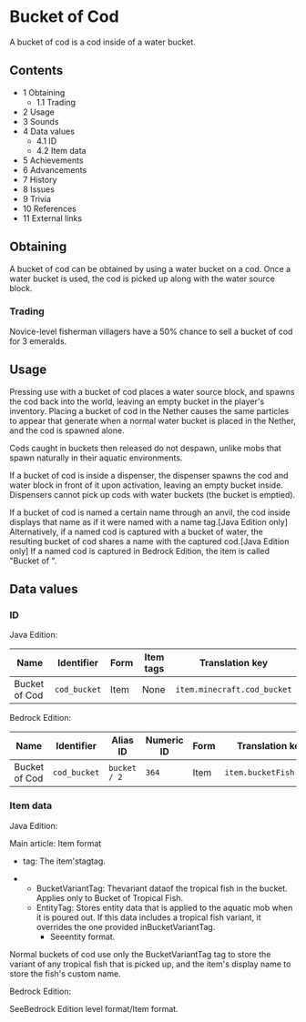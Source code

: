 # Bucket of Cod
A bucket of cod is a cod inside of a water bucket.

## Contents
- 1 Obtaining
	- 1.1 Trading
- 2 Usage
- 3 Sounds
- 4 Data values
	- 4.1 ID
	- 4.2 Item data
- 5 Achievements
- 6 Advancements
- 7 History
- 8 Issues
- 9 Trivia
- 10 References
- 11 External links

## Obtaining
A bucket of cod can be obtained by using a water bucket on a cod. Once a water bucket is used, the cod is picked up along with the water source block.

### Trading
Novice-level fisherman villagers have a 50% chance to sell a bucket of cod for 3 emeralds.

## Usage
Pressing use with a bucket of cod places a water source block, and spawns the cod back into the world, leaving an empty bucket in the player's inventory. Placing a bucket of cod in the Nether causes the same particles to appear that generate when a normal water bucket is placed in the Nether, and the cod is spawned alone.

Cods caught in buckets then released do not despawn, unlike mobs that spawn naturally in their aquatic environments.

If a bucket of cod is inside a dispenser, the dispenser spawns the cod and water block in front of it upon activation, leaving an empty bucket inside. Dispensers cannot pick up cods with water buckets (the bucket is emptied).

If a bucket of cod is named a certain name through an anvil, the cod inside displays that name as if it were named with a name tag.‌[Java Edition  only] Alternatively, if a named cod is captured with a bucket of water, the resulting bucket of cod shares a name with the captured cod.‌[Java Edition  only] If a named cod is captured in Bedrock Edition, the item is called "Bucket of <Name>".

## Data values
### ID
Java Edition:

| Name          | Identifier   | Form | Item tags | Translation key             |
|---------------|--------------|------|-----------|-----------------------------|
| Bucket of Cod | `cod_bucket` | Item | None      | `item.minecraft.cod_bucket` |

Bedrock Edition:

| Name          | Identifier   | Alias ID     | Numeric ID | Form | Translation key        |
|---------------|--------------|--------------|------------|------|------------------------|
| Bucket of Cod | `cod_bucket` | `bucket / 2` | `364`      | Item | `item.bucketFish.name` |

### Item data
Java Edition:

Main article: Item format
- tag: The item'stagtag.

- 
	- BucketVariantTag: Thevariant dataof the tropical fish in the bucket. Applies only to Bucket of Tropical Fish.
	- EntityTag: Stores entity data that is applied to the aquatic mob when it is poured out. If this data includes a tropical fish variant, it overrides the one provided inBucketVariantTag.
		- Seeentity format.

Normal buckets of cod use only the BucketVariantTag tag to store the variant of any tropical fish that is picked up, and the item's display name to store the fish's custom name.

Bedrock Edition:

SeeBedrock Edition level format/Item format.
